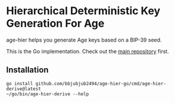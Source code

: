 # Hierarchical Deterministic Key Generation For Age

age-hier helps you generate Age keys based on a BIP-39 seed.

This is the Go implementation.
Check out the [main repository](https://github.com/bbjubjub2494/age-hier) first.

## Installation

```
go install github.com/bbjubjub2494/age-hier-go/cmd/age-hier-derive@latest
~/go/bin/age-hier-derive --help
```
